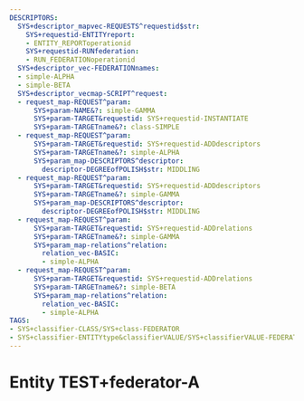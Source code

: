 ```yaml
---
DESCRIPTORS:
  SYS+descriptor_mapvec-REQUESTS^requestid$str:
    SYS+requestid-ENTITYreport:
    - ENTITY_REPORToperationid
    SYS+requestid-RUNfederation:
    - RUN_FEDERATIONoperationid
  SYS+descriptor_vec-FEDERATIONnames:
  - simple-ALPHA
  - simple-BETA
  SYS+descriptor_vecmap-SCRIPT^request:
  - request_map-REQUEST^param:
      SYS+param-NAME&?: simple-GAMMA
      SYS+param-TARGET&requestid: SYS+requestid-INSTANTIATE
      SYS+param-TARGETname&?: class-SIMPLE
  - request_map-REQUEST^param:
      SYS+param-TARGET&requestid: SYS+requestid-ADDdescriptors
      SYS+param-TARGETname&?: simple-ALPHA
      SYS+param_map-DESCRIPTORS^descriptor:
        descriptor-DEGREEofPOLISH$str: MIDDLING
  - request_map-REQUEST^param:
      SYS+param-TARGET&requestid: SYS+requestid-ADDdescriptors
      SYS+param-TARGETname&?: simple-GAMMA
      SYS+param_map-DESCRIPTORS^descriptor:
        descriptor-DEGREEofPOLISH$str: MIDDLING
  - request_map-REQUEST^param:
      SYS+param-TARGET&requestid: SYS+requestid-ADDrelations
      SYS+param-TARGETname&?: simple-GAMMA
      SYS+param_map-relations^relation:
        relation_vec-BASIC:
        - simple-ALPHA
  - request_map-REQUEST^param:
      SYS+param-TARGET&requestid: SYS+requestid-ADDrelations
      SYS+param-TARGETname&?: simple-BETA
      SYS+param_map-relations^relation:
        relation_vec-BASIC:
        - simple-ALPHA
TAGS:
- SYS+classifier-CLASS/SYS+class-FEDERATOR
- SYS+classifier-ENTITYtype&classifierVALUE/SYS+classifierVALUE-FEDERATOR
---
```

# Entity TEST+federator-A


